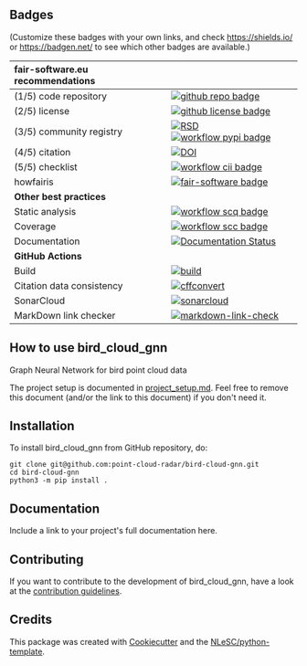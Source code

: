 ## Badges

(Customize these badges with your own links, and check https://shields.io/ or https://badgen.net/ to see which other badges are available.)

| fair-software.eu recommendations | |
| :-- | :--  |
| (1/5) code repository              | [![github repo badge](https://img.shields.io/badge/github-repo-000.svg?logo=github&labelColor=gray&color=blue)](git@github.com:point-cloud-radar/bird-cloud-gnn) |
| (2/5) license                      | [![github license badge](https://img.shields.io/github/license/point-cloud-radar/bird-cloud-gnn)](git@github.com:point-cloud-radar/bird-cloud-gnn) |
| (3/5) community registry           | [![RSD](https://img.shields.io/badge/rsd-bird_cloud_gnn-00a3e3.svg)](https://www.research-software.nl/software/bird_cloud_gnn) [![workflow pypi badge](https://img.shields.io/pypi/v/bird_cloud_gnn.svg?colorB=blue)](https://pypi.python.org/project/bird_cloud_gnn/) |
| (4/5) citation                     | [![DOI](https://zenodo.org/badge/DOI/<replace-with-created-DOI>.svg)](https://doi.org/<replace-with-created-DOI>) |
| (5/5) checklist                    | [![workflow cii badge](https://bestpractices.coreinfrastructure.org/projects/<replace-with-created-project-identifier>/badge)](https://bestpractices.coreinfrastructure.org/projects/<replace-with-created-project-identifier>) |
| howfairis                          | [![fair-software badge](https://img.shields.io/badge/fair--software.eu-%E2%97%8F%20%20%E2%97%8F%20%20%E2%97%8F%20%20%E2%97%8F%20%20%E2%97%8B-yellow)](https://fair-software.eu) |
| **Other best practices**           | &nbsp; |
| Static analysis                    | [![workflow scq badge](https://sonarcloud.io/api/project_badges/measure?project=point-cloud-radar_bird-cloud-gnn&metric=alert_status)](https://sonarcloud.io/dashboard?id=point-cloud-radar_bird-cloud-gnn) |
| Coverage                           | [![workflow scc badge](https://sonarcloud.io/api/project_badges/measure?project=point-cloud-radar_bird-cloud-gnn&metric=coverage)](https://sonarcloud.io/dashboard?id=point-cloud-radar_bird-cloud-gnn) |
| Documentation                      | [![Documentation Status](https://readthedocs.org/projects/bird-cloud-gnn/badge/?version=latest)](https://bird-cloud-gnn.readthedocs.io/en/latest/?badge=latest) |
| **GitHub Actions**                 | &nbsp; |
| Build                              | [![build](git@github.com:point-cloud-radar/bird-cloud-gnn/actions/workflows/build.yml/badge.svg)](git@github.com:point-cloud-radar/bird-cloud-gnn/actions/workflows/build.yml) |
| Citation data consistency               | [![cffconvert](git@github.com:point-cloud-radar/bird-cloud-gnn/actions/workflows/cffconvert.yml/badge.svg)](git@github.com:point-cloud-radar/bird-cloud-gnn/actions/workflows/cffconvert.yml) |
| SonarCloud                         | [![sonarcloud](git@github.com:point-cloud-radar/bird-cloud-gnn/actions/workflows/sonarcloud.yml/badge.svg)](git@github.com:point-cloud-radar/bird-cloud-gnn/actions/workflows/sonarcloud.yml) |
| MarkDown link checker              | [![markdown-link-check](git@github.com:point-cloud-radar/bird-cloud-gnn/actions/workflows/markdown-link-check.yml/badge.svg)](git@github.com:point-cloud-radar/bird-cloud-gnn/actions/workflows/markdown-link-check.yml) |

## How to use bird_cloud_gnn

Graph Neural Network for bird point cloud data

The project setup is documented in [project_setup.md](project_setup.md). Feel free to remove this document (and/or the link to this document) if you don't need it.

## Installation

To install bird_cloud_gnn from GitHub repository, do:

```console
git clone git@github.com:point-cloud-radar/bird-cloud-gnn.git
cd bird-cloud-gnn
python3 -m pip install .
```

## Documentation

Include a link to your project's full documentation here.

## Contributing

If you want to contribute to the development of bird_cloud_gnn,
have a look at the [contribution guidelines](CONTRIBUTING.md).

## Credits

This package was created with [Cookiecutter](https://github.com/audreyr/cookiecutter) and the [NLeSC/python-template](https://github.com/NLeSC/python-template).
